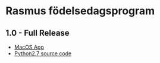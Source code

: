# Rasmus födelsedagsprogram

## 1.0 - Full Release
- [MacOS App](https://github.com/JonatanLinberg/rm/releases/download/v1.0/Grattis.Rasmus.app.zip)
- [Python2.7 source code](https://github.com/JonatanLinberg/rm/rm.py)
